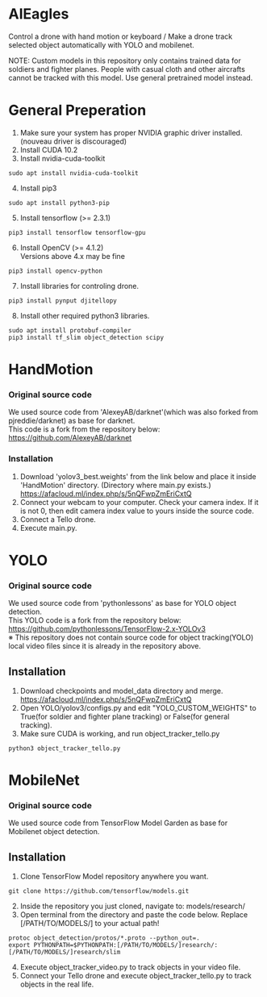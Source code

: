 # AIEagles
Control a drone with hand motion or keyboard / Make a drone track selected object automatically with YOLO and mobilenet.   

NOTE: Custom models in this repository only contains trained data for soldiers and fighter planes. People with casual cloth and other aircrafts cannot be tracked with this model. Use general pretrained model instead.

# General Preperation
1. Make sure your system has proper NVIDIA graphic driver installed. (nouveau driver is discouraged)
2. Install CUDA 10.2
3. Install nvidia-cuda-toolkit
```
sudo apt install nvidia-cuda-toolkit
```
4. Install pip3
```
sudo apt install python3-pip
```
5. Install tensorflow (>= 2.3.1)
```
pip3 install tensorflow tensorflow-gpu
```
6. Install OpenCV (>= 4.1.2)   
Versions above 4.x may be fine
```
pip3 install opencv-python
```
7. Install libraries for controling drone.
```
pip3 install pynput djitellopy
```
8. Install other required python3 libraries.
```
sudo apt install protobuf-compiler
pip3 install tf_slim object_detection scipy 
```

# HandMotion

### Original source code
We used source code from 'AlexeyAB/darknet'(which was also forked from pjreddie/darknet) as base for darknet.   
This code is a fork from the repository below:   
https://github.com/AlexeyAB/darknet   

### Installation
1. Download 'yolov3_best.weights' from the link below and place it inside 'HandMotion' directory. (Directory where main.py exists.)   
https://afacloud.ml/index.php/s/5nQFwpZmEriCxtQ
2. Connect your webcam to your computer. Check your camera index. If it is not 0, then edit camera index value to yours inside the source code.
3. Connect a Tello drone.
4. Execute main.py.

# YOLO

### Original source code
We used source code from 'pythonlessons' as base for YOLO object detection.   
This YOLO code is a fork from the repository below:   
https://github.com/pythonlessons/TensorFlow-2.x-YOLOv3   
※ This repository does not contain source code for object tracking(YOLO) local video files since it is already in the repository above.
## Installation
1. Download checkpoints and model_data directory and merge.   
https://afacloud.ml/index.php/s/5nQFwpZmEriCxtQ   
2. Open YOLO/yolov3/configs.py and edit "YOLO_CUSTOM_WEIGHTS" to True(for soldier and fighter plane tracking) or False(for general tracking).   
3. Make sure CUDA is working, and run object_tracker_tello.py
```
python3 object_tracker_tello.py
```


# MobileNet

### Original source code
We used source code from TensorFlow Model Garden as base for Mobilenet object detection.

## Installation
1. Clone TensorFlow Model repository anywhere you want.
```
git clone https://github.com/tensorflow/models.git
```
2. Inside the repository you just cloned, navigate to: models/research/
3. Open terminal from the directory and paste the code below.
Replace [/PATH/TO/MODELS/] to your actual path!
```
protoc object_detection/protos/*.proto --python_out=.
export PYTHONPATH=$PYTHONPATH:[/PATH/TO/MODELS/]research/:[/PATH/TO/MODELS/]research/slim
```
4. Execute object_tracker_video.py to track objects in your video file.
5. Connect your Tello drone and execute object_tracker_tello.py to track objects in the real life.
